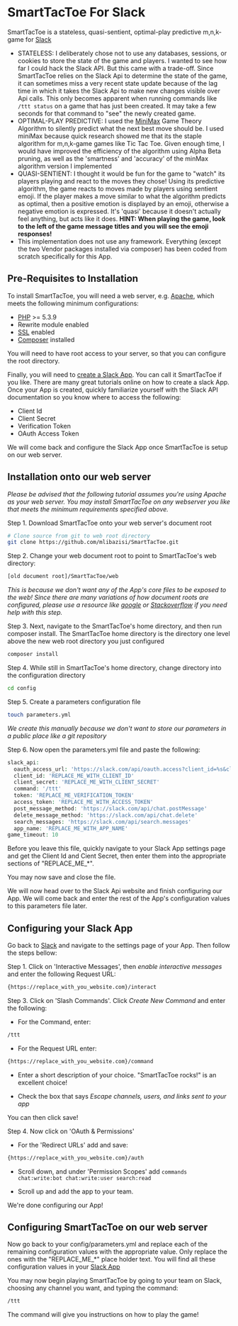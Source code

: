 SmartTacToe For Slack
=======================
SmartTacToe is a stateless, quasi-sentient, optimal-play predictive m,n,k-game for [Slack](https://slack.com)

- STATELESS: I deliberately chose not to use any databases, sessions, or cookies to store
  the state of the game and players. I wanted to see how far I
  could hack the Slack API. But this came with a trade-off. Since SmartTacToe relies on the Slack Api
  to determine the state of the game, it can sometimes miss a very recent state update because
  of the lag time in which it takes the Slack Api to make new changes visible over Api calls. This
  only becomes apparent when running commands like `/ttt status` on a game that has just been created. It may take a
  few seconds for that command to "see" the newly created game.
- OPTIMAL-PLAY PREDICTIVE: I used the [MiniMax](https://en.wikipedia.org/wiki/Minimax)
  Game Theory Algorithm to silently predict what the next best move should be. I used miniMax because quick
  research showed me that its the staple algorithm for m,n,k-game games like Tic Tac Toe.
  Given enough time, I would have improved the efficiency of the algorithm using Alpha Beta pruning, as well
  as the 'smartness' and 'accuracy' of the minMax algorithm version I implemented
- QUASI-SENTIENT: I thought it would be fun for the game to "watch" its players
  playing and react to the moves they chose! Using its predictive algorithm, the game reacts to moves made by
  players using sentient emoji. If the player makes a move similar to what the algorithm
  predicts as optimal, then a positive emotion is displayed by an emoji, otherwise a
  negative emotion is expressed. It's 'quasi' because it doesn't actually feel anything, but
  acts like it does.
  **HINT: When playing the game, look to the left of the game message titles and you will see the emoji responses!**
- This implementation does not use any framework. Everything (except the two Vendor packages installed via composer) has been
  coded from scratch specifically for this App.

## Pre-Requisites to Installation

To install SmartTacToe, you will need a web server, e.g. [Apache](https://httpd.apache.org/),
which meets the following minimum configurations:

- [PHP](http://php.net/) >= 5.3.9
- Rewrite module enabled
- [SSL](https://en.wikipedia.org/wiki/Transport_Layer_Security) enabled
- [Composer](https://getcomposer.org) installed

You will need to have root access to your server, so that you can configure the root directory.

Finally, you will need to [create a Slack App](https://api.slack.com/slack-apps). You can
call it SmartTacToe if you like. There are many great tutorials online on how to create a slack App. Once your
App is created, quickly familiarize yourself with the Slack API documentation
so you know where to access the following:

- Client Id
- Client Secret
- Verification Token
- OAuth Access Token

We will come back and configure the Slack App once SmartTacToe is setup on our web server.

## Installation onto our web server

*Please be advised that the following tutorial assumes you're using Apache as your
web server. You may install SmartTacToe on any webserver you like that meets the
minimum requirements specified above.*

Step 1. Download SmartTacToe onto your web server's document root

```bash
# Clone source from git to web root directory
git clone https://github.com/mlibazisi/SmartTacToe.git
```

Step 2. Change your web document root to point to SmartTacToe's web directory:
 ```bash
 [old document root]/SmartTacToe/web
 ```
*This is because we don't want any of the App's core files to be exposed to the web! Since
there are many variations of how document roots are configured, please use a resource like
[google](http://google.com) or [Stackoverflow](http://stackoverflow.com/) if you need help with this step.*

Step 3. Next, navigate to the SmartTacToe's home directory, and then
run composer install. The SmartTacToe home directory is the
directory one level above the new web root directory you just configured

```bash
composer install
```

Step 4. While still in SmartTacToe's home directory, change directory
into the configuration directory

```bash
cd config
```

Step 5. Create a parameters configuration file

 ```bash
touch parameters.yml
 ```
*We create this manually because we don't want to store our parameters in a public
place like a git repository*

Step 6. Now open the parameters.yml file and paste the following:

```php
slack_api:
  oauth_access_url: 'https://slack.com/api/oauth.access?client_id=%s&client_secret=%s&code=%s'
  client_id: 'REPLACE_ME_WITH_CLIENT_ID'
  client_secret: 'REPLACE_ME_WITH_CLIENT_SECRET'
  command: '/ttt'
  token: 'REPLACE_ME_VERIFICATION_TOKEN'
  access_token: 'REPLACE_ME_WITH_ACCESS_TOKEN'
  post_message_method: 'https://slack.com/api/chat.postMessage'
  delete_message_method: 'https://slack.com/api/chat.delete'
  search_messages: 'https://slack.com/api/search.messages'
  app_name: 'REPLACE_ME_WITH_APP_NAME'
game_timeout: 10
```

Before you leave this file, quickly navigate to your Slack App settings page and get
the Client Id and Cient Secret, then enter them into the appropriate sections of "REPLACE_ME_*".

You may now save and close the file.

We will now head over to the Slack Api website and finish configuring our App. We will come back
and enter the rest of the App's configuration values to this parameters file later.

## Configuring your Slack App

Go back to [Slack](https://api.slack.com/) and navigate to the settings page of your App. Then follow
the steps bellow:

Step 1. Click on 'Interactive Messages', then *enable interactive messages* and enter the following Request URL:

 ```bash
{https://replace_with_you_website.com}/interact
 ```

Step 3. Click on 'Slash Commands'. Click *Create New Command* and enter the following:

- For the Command, enter:

 ```bash
/ttt
 ```
- For the Request URL enter:

 ```bash
{https://replace_with_you_website.com}/command
 ```
- Enter a short description of your choice. "SmartTacToe rocks!" is an excellent choice!

- Check the box that says *Escape channels, users, and links sent to your app*

You can then click save!

Step 4. Now click on 'OAuth & Permissions'

- For the 'Redirect URLs' add and save:

 ```bash
{https://replace_with_you_website.com}/auth
 ```

- Scroll down, and under 'Permission Scopes' add `commands chat:write:bot chat:write:user search:read`

- Scroll up and add the app to your team.

We're done configuring our App!

## Configuring SmartTacToe on our web server

Now go back to your config/parameters.yml and replace each of the remaining configuration values with the appropriate value.
Only replace the ones with the "REPLACE_ME_*" place holder text. You will find all these
configuration values in your [Slack App](https://api.slack.com/apps)

You may now begin playing SmartTacToe by going to your team on Slack, choosing any channel you want,
and typing the command:

 ```bash
/ttt
 ```

The command will give you instructions on how to play the game!